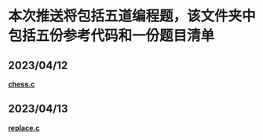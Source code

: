 # 本次推送将包括五道编程题，该文件夹中包括五份参考代码和一份题目清单

## **2023/04/12** 
**[chess.c](https://github.com/MossDream/Data-Structure-Learning-C/blob/main/Episode%202/chess.c)**
## **2023/04/13** 
**[replace.c](https://github.com/MossDream/Data-Structure-Learning-C/blob/main/Episode%202/replace.c)**

